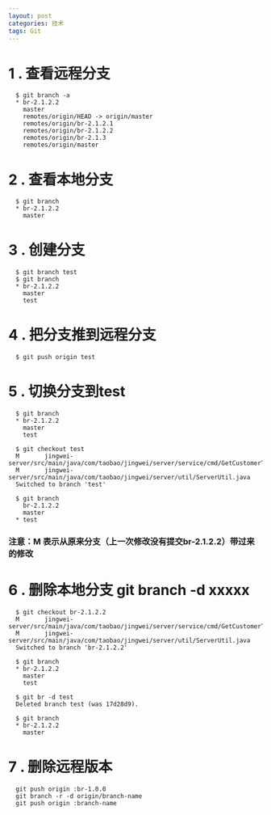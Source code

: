 ```yaml
---
layout: post
categories: 技术
tags: Git   
---
```


# 1 . 查看远程分支

      $ git branch -a  
	  * br-2.1.2.2  
		master  
		remotes/origin/HEAD -> origin/master  
		remotes/origin/br-2.1.2.1  
		remotes/origin/br-2.1.2.2  
		remotes/origin/br-2.1.3  
		remotes/origin/master 
 
# 2 . 查看本地分支

      $ git branch  
	  * br-2.1.2.2  
        master 

# 3 . 创建分支
    
      $ git branch test    
      $ git branch  
      * br-2.1.2.2  
        master  
        test

# 4 . 把分支推到远程分支

      $ git push origin test 

# 5 . 切换分支到test

      $ git branch  
      * br-2.1.2.2  
        master  
        test

      $ git checkout test  
      M       jingwei-server/src/main/java/com/taobao/jingwei/server/service/cmd/GetCustomerTarCmd.java  
      M       jingwei-server/src/main/java/com/taobao/jingwei/server/util/ServerUtil.java  
      Switched to branch 'test'  

      $ git branch  
        br-2.1.2.2  
        master  
      * test
### 注意：M 表示从原来分支（上一次修改没有提交br-2.1.2.2）带过来的修改

# 6 . 删除本地分支  git branch -d xxxxx

      $ git checkout br-2.1.2.2  
      M       jingwei-server/src/main/java/com/taobao/jingwei/server/service/cmd/GetCustomerTarCmd.java  
      M       jingwei-server/src/main/java/com/taobao/jingwei/server/util/ServerUtil.java  
      Switched to branch 'br-2.1.2.2'

      $ git branch    
      * br-2.1.2.2  
        master  
        test  

      $ git br -d test  
      Deleted branch test (was 17d28d9).

      $ git branch    
      * br-2.1.2.2  
        master   

# 7 . 删除远程版本

      git push origin :br-1.0.0
      git branch -r -d origin/branch-name  
      git push origin :branch-name  
